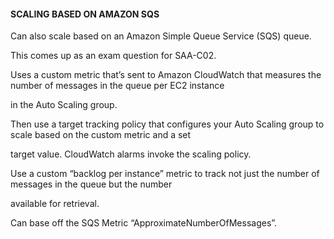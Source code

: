#### SCALING BASED ON AMAZON SQS

Can also scale based on an Amazon Simple Queue Service (SQS) queue.

This comes up as an exam question for SAA-C02.

Uses a custom metric that’s sent to Amazon CloudWatch that measures the number
of messages in the queue per EC2 instance

in the Auto Scaling group.

Then use a target tracking policy that configures your Auto Scaling group to
scale based on the custom metric and a set

target value. CloudWatch alarms invoke the scaling policy.

Use a custom “backlog per instance” metric to track not just the number of
messages in the queue but the number

available for retrieval.

Can base off the SQS Metric “ApproximateNumberOfMessages”.

